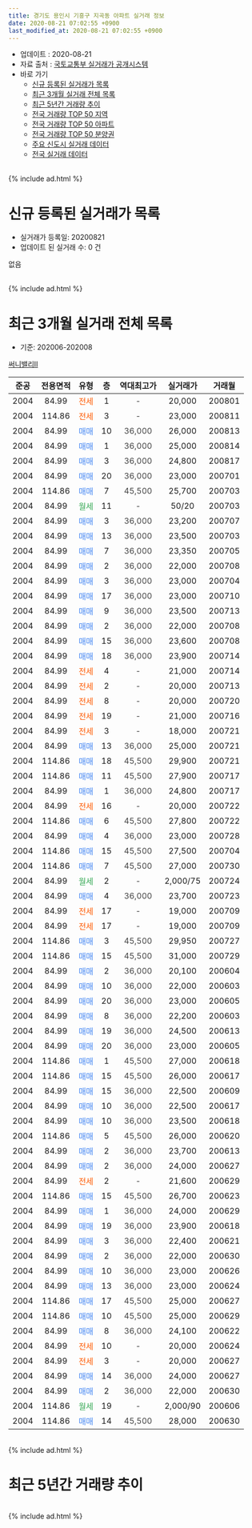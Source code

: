 ```yaml
---
title: 경기도 용인시 기흥구 지곡동 아파트 실거래 정보
date: 2020-08-21 07:02:55 +0900
last_modified_at: 2020-08-21 07:02:55 +0900
---
```


* 업데이트 : 2020-08-21
* 자료 출처 : [국토교통부 실거래가 공개시스템](http://rt.molit.go.kr)
* 바로 가기
    * [신규 등록된 실거래가 목록](#신규-등록된-실거래가-목록)
    * [최근 3개월 실거래 전체 목록](#최근-3개월-실거래-전체-목록)
    * [최근 5년간 거래량 추이](#최근-5년간-거래량-추이)
    * [전국 거래량 TOP 50 지역](https://inasie.github.io/apt-trade-info/최근-3개월-전국에서-가장-거래가-많이-발생한-지역)
    * [전국 거래량 TOP 50 아파트](https://inasie.github.io/apt-trade-info/최근-3개월-전국에서-가장-거래가-많이-발생한-아파트)
    * [전국 거래량 TOP 50 분양권](https://inasie.github.io/apt-trade-info/최근-3개월-전국에서-가장-거래가-많이-발생한-분양권)
    * [주요 신도시 실거래 데이터](https://inasie.github.io/apt-trade-info/주요-신도시)
    * [전국 실거래 데이터](https://inasie.github.io/apt-trade-info/전국)
<br>
{% include ad.html %}
<br>

# 신규 등록된 실거래가 목록
* 실거래가 등록일: 20200821
* 업데이트 된 실거래 수: 0 건

없음

<br>
{% include ad.html %}
<br>

# 최근 3개월 실거래 전체 목록
* 기준: 202006-202008


[써니밸리II](https://search.naver.com/search.naver?query=%EA%B2%BD%EA%B8%B0%EB%8F%84+%EC%9A%A9%EC%9D%B8%EC%8B%9C+%EA%B8%B0%ED%9D%A5%EA%B5%AC+%EC%A7%80%EA%B3%A1%EB%8F%99+%EC%8D%A8%EB%8B%88%EB%B0%B8%EB%A6%ACII)

|준공|전용면적|유형|층|역대최고가|실거래가|거래월|
|:---:|:---:|:---:|:---:|:---:|:---:|:---:|
|2004|84.99|<span style="color:#ff5a00">전세</span>|1|<span style="color:#444444">-</span>|20,000|200801|
|2004|114.86|<span style="color:#ff5a00">전세</span>|3|<span style="color:#444444">-</span>|23,000|200811|
|2004|84.99|<span style="color:#4285f3">매매</span>|10|<span style="color:#444444">36,000</span>|26,000|200813|
|2004|84.99|<span style="color:#4285f3">매매</span>|1|<span style="color:#444444">36,000</span>|25,000|200814|
|2004|84.99|<span style="color:#4285f3">매매</span>|3|<span style="color:#444444">36,000</span>|24,800|200817|
|2004|84.99|<span style="color:#4285f3">매매</span>|20|<span style="color:#444444">36,000</span>|23,000|200701|
|2004|114.86|<span style="color:#4285f3">매매</span>|7|<span style="color:#444444">45,500</span>|25,700|200703|
|2004|84.99|<span style="color:#34a853">월세</span>|11|<span style="color:#444444">-</span>|50/20|200703|
|2004|84.99|<span style="color:#4285f3">매매</span>|3|<span style="color:#444444">36,000</span>|23,200|200707|
|2004|84.99|<span style="color:#4285f3">매매</span>|13|<span style="color:#444444">36,000</span>|23,500|200703|
|2004|84.99|<span style="color:#4285f3">매매</span>|7|<span style="color:#444444">36,000</span>|23,350|200705|
|2004|84.99|<span style="color:#4285f3">매매</span>|2|<span style="color:#444444">36,000</span>|22,000|200708|
|2004|84.99|<span style="color:#4285f3">매매</span>|3|<span style="color:#444444">36,000</span>|23,000|200704|
|2004|84.99|<span style="color:#4285f3">매매</span>|17|<span style="color:#444444">36,000</span>|23,000|200710|
|2004|84.99|<span style="color:#4285f3">매매</span>|9|<span style="color:#444444">36,000</span>|23,500|200713|
|2004|84.99|<span style="color:#4285f3">매매</span>|2|<span style="color:#444444">36,000</span>|22,000|200708|
|2004|84.99|<span style="color:#4285f3">매매</span>|15|<span style="color:#444444">36,000</span>|23,600|200708|
|2004|84.99|<span style="color:#4285f3">매매</span>|18|<span style="color:#444444">36,000</span>|23,900|200714|
|2004|84.99|<span style="color:#ff5a00">전세</span>|4|<span style="color:#444444">-</span>|21,000|200714|
|2004|84.99|<span style="color:#ff5a00">전세</span>|2|<span style="color:#444444">-</span>|20,000|200713|
|2004|84.99|<span style="color:#ff5a00">전세</span>|8|<span style="color:#444444">-</span>|20,000|200720|
|2004|84.99|<span style="color:#ff5a00">전세</span>|19|<span style="color:#444444">-</span>|21,000|200716|
|2004|84.99|<span style="color:#ff5a00">전세</span>|3|<span style="color:#444444">-</span>|18,000|200721|
|2004|84.99|<span style="color:#4285f3">매매</span>|13|<span style="color:#444444">36,000</span>|25,000|200721|
|2004|114.86|<span style="color:#4285f3">매매</span>|18|<span style="color:#444444">45,500</span>|29,900|200721|
|2004|114.86|<span style="color:#4285f3">매매</span>|11|<span style="color:#444444">45,500</span>|27,900|200717|
|2004|84.99|<span style="color:#4285f3">매매</span>|1|<span style="color:#444444">36,000</span>|24,800|200717|
|2004|84.99|<span style="color:#ff5a00">전세</span>|16|<span style="color:#444444">-</span>|20,000|200722|
|2004|114.86|<span style="color:#4285f3">매매</span>|6|<span style="color:#444444">45,500</span>|27,800|200722|
|2004|84.99|<span style="color:#4285f3">매매</span>|4|<span style="color:#444444">36,000</span>|23,000|200728|
|2004|114.86|<span style="color:#4285f3">매매</span>|15|<span style="color:#444444">45,500</span>|27,500|200704|
|2004|114.86|<span style="color:#4285f3">매매</span>|7|<span style="color:#444444">45,500</span>|27,000|200730|
|2004|84.99|<span style="color:#34a853">월세</span>|2|<span style="color:#444444">-</span>|2,000/75|200724|
|2004|84.99|<span style="color:#4285f3">매매</span>|4|<span style="color:#444444">36,000</span>|23,700|200723|
|2004|84.99|<span style="color:#ff5a00">전세</span>|17|<span style="color:#444444">-</span>|19,000|200709|
|2004|84.99|<span style="color:#ff5a00">전세</span>|17|<span style="color:#444444">-</span>|19,000|200709|
|2004|114.86|<span style="color:#4285f3">매매</span>|3|<span style="color:#444444">45,500</span>|29,950|200727|
|2004|114.86|<span style="color:#4285f3">매매</span>|15|<span style="color:#444444">45,500</span>|31,000|200729|
|2004|84.99|<span style="color:#4285f3">매매</span>|2|<span style="color:#444444">36,000</span>|20,100|200604|
|2004|84.99|<span style="color:#4285f3">매매</span>|10|<span style="color:#444444">36,000</span>|22,000|200603|
|2004|84.99|<span style="color:#4285f3">매매</span>|20|<span style="color:#444444">36,000</span>|23,000|200605|
|2004|84.99|<span style="color:#4285f3">매매</span>|8|<span style="color:#444444">36,000</span>|22,200|200603|
|2004|84.99|<span style="color:#4285f3">매매</span>|19|<span style="color:#444444">36,000</span>|24,500|200613|
|2004|84.99|<span style="color:#4285f3">매매</span>|20|<span style="color:#444444">36,000</span>|23,000|200605|
|2004|114.86|<span style="color:#4285f3">매매</span>|1|<span style="color:#444444">45,500</span>|27,000|200618|
|2004|114.86|<span style="color:#4285f3">매매</span>|15|<span style="color:#444444">45,500</span>|26,000|200617|
|2004|84.99|<span style="color:#4285f3">매매</span>|15|<span style="color:#444444">36,000</span>|22,500|200609|
|2004|84.99|<span style="color:#4285f3">매매</span>|10|<span style="color:#444444">36,000</span>|22,500|200617|
|2004|84.99|<span style="color:#4285f3">매매</span>|10|<span style="color:#444444">36,000</span>|23,500|200618|
|2004|114.86|<span style="color:#4285f3">매매</span>|5|<span style="color:#444444">45,500</span>|26,000|200620|
|2004|84.99|<span style="color:#4285f3">매매</span>|2|<span style="color:#444444">36,000</span>|23,700|200613|
|2004|84.99|<span style="color:#4285f3">매매</span>|2|<span style="color:#444444">36,000</span>|24,000|200627|
|2004|84.99|<span style="color:#ff5a00">전세</span>|2|<span style="color:#444444">-</span>|21,600|200629|
|2004|114.86|<span style="color:#4285f3">매매</span>|15|<span style="color:#444444">45,500</span>|26,700|200623|
|2004|84.99|<span style="color:#4285f3">매매</span>|1|<span style="color:#444444">36,000</span>|24,000|200629|
|2004|84.99|<span style="color:#4285f3">매매</span>|19|<span style="color:#444444">36,000</span>|23,900|200618|
|2004|84.99|<span style="color:#4285f3">매매</span>|3|<span style="color:#444444">36,000</span>|22,400|200621|
|2004|84.99|<span style="color:#4285f3">매매</span>|2|<span style="color:#444444">36,000</span>|22,000|200630|
|2004|84.99|<span style="color:#4285f3">매매</span>|10|<span style="color:#444444">36,000</span>|23,000|200626|
|2004|84.99|<span style="color:#4285f3">매매</span>|13|<span style="color:#444444">36,000</span>|23,000|200624|
|2004|114.86|<span style="color:#4285f3">매매</span>|17|<span style="color:#444444">45,500</span>|25,000|200627|
|2004|114.86|<span style="color:#4285f3">매매</span>|10|<span style="color:#444444">45,500</span>|25,000|200629|
|2004|84.99|<span style="color:#4285f3">매매</span>|8|<span style="color:#444444">36,000</span>|24,100|200622|
|2004|84.99|<span style="color:#ff5a00">전세</span>|10|<span style="color:#444444">-</span>|20,000|200624|
|2004|84.99|<span style="color:#ff5a00">전세</span>|3|<span style="color:#444444">-</span>|20,000|200627|
|2004|84.99|<span style="color:#4285f3">매매</span>|14|<span style="color:#444444">36,000</span>|24,000|200627|
|2004|84.99|<span style="color:#4285f3">매매</span>|2|<span style="color:#444444">36,000</span>|22,000|200630|
|2004|114.86|<span style="color:#34a853">월세</span>|19|<span style="color:#444444">-</span>|2,000/90|200606|
|2004|114.86|<span style="color:#4285f3">매매</span>|14|<span style="color:#444444">45,500</span>|28,000|200630|


<br>
{% include ad.html %}
<br>

# 최근 5년간 거래량 추이


<div style="width:100%;">
    <canvas id="deal_progress" height="200"></canvas>
</div>

<script>
new Chart(document.getElementById("deal_progress"), {
    type: 'line',
    data: {
        labels: ['201508','201509','201510','201511','201512','201601','201602','201603','201604','201605','201606','201607','201608','201609','201610','201611','201612','201701','201702','201703','201704','201705','201706','201707','201708','201709','201710','201711','201712','201801','201802','201803','201804','201805','201806','201807','201808','201809','201810','201811','201812','201901','201902','201903','201904','201905','201906','201907','201908','201909','201910','201911','201912','202001','202002','202003','202004','202005','202006','202007','202008'],
        datasets: [{
            label: '매매',
            pointRadius: 1,
            data: [9, 6, 7, 5, 4, 2, 2, 3, 4, 9, 7, 10, 14, 8, 10, 3, 8, 2, 1, 8, 4, 4, 7, 5, 6, 5, 4, 3, 1, 9, 2, 7, 2, 6, 4, 5, 1, 7, 3, 8, 7, 4, 0, 5, 7, 4, 2, 5, 7, 4, 2, 5, 9, 18, 29, 12, 6, 15, 27, 23, 3],
            borderColor: "rgba(255, 201, 14, 1)",
            backgroundColor: "rgba(255, 201, 14, 0.5)",
            fill: false,
            lineTension: 0
        },{
            label: '전월세',
            pointRadius: 1,
            data: [3, 5, 4, 6, 11, 3, 8, 7, 4, 4, 5, 1, 4, 3, 4, 5, 9, 3, 9, 5, 5, 3, 4, 3, 2, 6, 4, 3, 2, 4, 4, 6, 3, 5, 4, 3, 1, 1, 2, 2, 10, 3, 6, 2, 2, 0, 3, 7, 4, 2, 5, 6, 6, 4, 7, 8, 3, 2, 4, 10, 2],
            borderColor: "rgba(0, 141, 185, 1)",
            backgroundColor: "rgba(0, 141, 185, 0.5)",
            fill: false,
            lineTension: 0
        }
        ]
    },
    options: {
        responsive: true,
        title: {
            display: false
        },
        tooltips: {
            mode: 'index',
            intersect: false
        },
        hover: {
            mode: 'nearest',
            intersect: true
        },
        scales: {
            xAxes: [{
                display: true,
                scaleLabel: {
                    display: true,
                    labelString: '년/월'
                }
            }],
            yAxes: [{
                display: true,
                ticks: {
                    suggestedMin: 0,
                },
                scaleLabel: {
                    display: true,
                    labelString: '실거래 수'
                }
            }]
        }
    }
});

</script>


<br>
{% include ad.html %}
<br>

